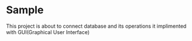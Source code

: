 # Sample
This project is about to connect database and its operations it implimented with GUI(Graphical User Interface)

